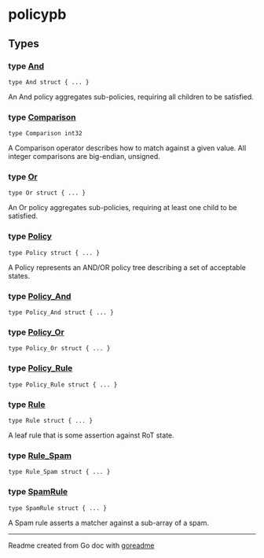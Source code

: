 # policypb

## Types

### type [And](/pkg/policypb/policy.pb.go#L274)

`type And struct { ... }`

An And policy aggregates sub-policies, requiring all children to be satisfied.

### type [Comparison](/pkg/policypb/policy.pb.go#L35)

`type Comparison int32`

A Comparison operator describes how to match against a given value.
All integer comparisons are big-endian, unsigned.

### type [Or](/pkg/policypb/policy.pb.go#L323)

`type Or struct { ... }`

An Or policy aggregates sub-policies, requiring at least one child to be satisfied.

### type [Policy](/pkg/policypb/policy.pb.go#L100)

`type Policy struct { ... }`

A Policy represents an AND/OR policy tree describing a set of acceptable states.

### type [Policy_And](/pkg/policypb/policy.pb.go#L181)

`type Policy_And struct { ... }`

### type [Policy_Or](/pkg/policypb/policy.pb.go#L186)

`type Policy_Or struct { ... }`

### type [Policy_Rule](/pkg/policypb/policy.pb.go#L176)

`type Policy_Rule struct { ... }`

### type [Rule](/pkg/policypb/policy.pb.go#L372)

`type Rule struct { ... }`

A leaf rule that is some assertion against RoT state.

### type [Rule_Spam](/pkg/policypb/policy.pb.go#L432)

`type Rule_Spam struct { ... }`

### type [SpamRule](/pkg/policypb/policy.pb.go#L198)

`type SpamRule struct { ... }`

A Spam rule asserts a matcher against a sub-array of a spam.

---
Readme created from Go doc with [goreadme](https://github.com/posener/goreadme)
